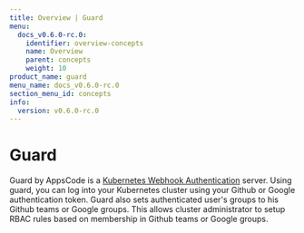 ```yaml
---
title: Overview | Guard
menu:
  docs_v0.6.0-rc.0:
    identifier: overview-concepts
    name: Overview
    parent: concepts
    weight: 10
product_name: guard
menu_name: docs_v0.6.0-rc.0
section_menu_id: concepts
info:
  version: v0.6.0-rc.0
---
```


# Guard

 Guard by AppsCode is a [Kubernetes Webhook Authentication](https://kubernetes.io/docs/admin/authentication/#webhook-token-authentication) server. Using guard, you can log into your Kubernetes cluster using your Github or Google authentication token. Guard also sets authenticated user's groups to his Github teams or Google groups. This allows cluster administrator to setup RBAC rules based on membership in Github teams or Google groups.
